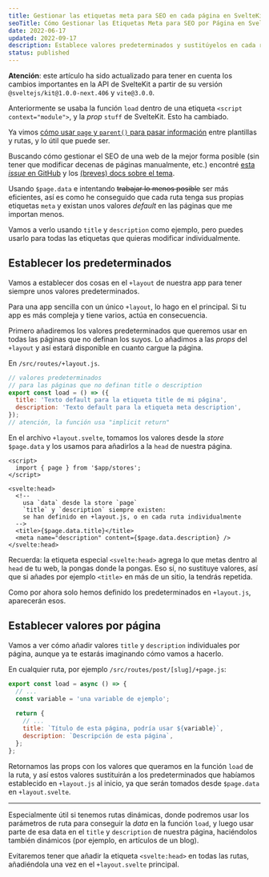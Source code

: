 ```yaml
---
title: Gestionar las etiquetas meta para SEO en cada página en SvelteKit
seoTitle: Cómo Gestionar las Etiquetas Meta para SEO por Página en SvelteKit
date: 2022-06-17
updated: 2022-09-17
description: Establece valores predeterminados y sustitúyelos en cada ruta para tener etiquetas meta (title, description) individuales por página, sin errores
status: published
---
```

<script>
  import Box from '$lib/components/Box.svelte';
</script>

<Box type="updated">

**Atención**: este artículo ha sido actualizado para tener en cuenta los cambios importantes en la API de SvelteKit a partir de su versión `@sveltejs/kit@1.0.0-next.406` y `vite@3.0.0`.

Anteriormente se usaba la función `load` dentro de una etiqueta `<script context="module">`, y la *prop* `stuff` de SvelteKit. Esto ha cambiado.

</Box>

Ya vimos [cómo usar `page` y `parent()` para pasar información](/sveltekit/pasar-props-+layout-pagina-usando-stuff-sveltekit/) entre plantillas y rutas, y lo útil que puede ser.

Buscando cómo gestionar el SEO de una web de la mejor forma posible (sin tener que modificar decenas de páginas manualmente, etc.) encontré [esta *issue* en GitHub](https://github.com/sveltejs/kit/issues/1540#issuecomment-1045206613) y los [(breves) docs sobre el tema](https://kit.svelte.dev/docs/seo#manual-setup-title-and-meta).

Usando `$page.data` e intentando ~~trabajar lo menos posible~~ ser más eficientes, así es como he conseguido que cada ruta tenga sus propias etiquetas `meta` y existan unos valores *default* en las páginas que me importan menos.

Vamos a verlo usando `title` y `description` como ejemplo, pero puedes usarlo para todas las etiquetas que quieras modificar individualmente.

## Establecer los predeterminados

Vamos a establecer dos cosas en el `+layout` de nuestra app para tener siempre unos valores predeterminados.

Para una app sencilla con un único `+layout`, lo hago en el principal. Si tu app es más compleja y tiene varios, actúa en consecuencia.

Primero añadiremos los valores predeterminados que queremos usar en todas las páginas que no definan los suyos. Lo añadimos a las *props* del `+layout` y así estará disponible en cuanto cargue la página.

En `/src/routes/+layout.js`.

```js
// valores predeterminados 
// para las páginas que no definan title o description
export const load = () => ({
  title: 'Texto default para la etiqueta title de mi página',
  description: 'Texto default para la etiqueta meta description',
});
// atención, la función usa "implicit return"
```

En el archivo `+layout.svelte`, tomamos los valores desde la *store* `$page.data` y los usamos para añadirlos a la `head` de nuestra página.

```svelte
<script>
  import { page } from '$app/stores';
</script>

<svelte:head>
  <!--
    usa `data` desde la store `page`
    `title` y `description` siempre existen:
    se han definido en +layout.js, o en cada ruta individualmente
  -->
  <title>{$page.data.title}</title>
  <meta name="description" content={$page.data.description} />
</svelte:head>
```

<Box type="recuerda">

Recuerda: la etiqueta especial `<svelte:head>` agrega lo que metas dentro al `head` de tu web, la pongas donde la pongas. Eso sí, no sustituye valores, así que si añades por ejemplo `<title>` en más de un sitio, la tendrás repetida.

</Box>

Como por ahora solo hemos definido los predeterminados en `+layout.js`, aparecerán esos.

## Establecer valores por página

Vamos a ver cómo añadir valores `title` y `description` individuales por página, aunque ya te estarás imaginando cómo vamos a hacerlo.

En cualquier ruta, por ejemplo `/src/routes/post/[slug]/+page.js`:

```js
export const load = async () => {
  // ...
  const variable = 'una variable de ejemplo';
  
  return {
    // ...
    title: `Título de esta página, podría usar ${variable}`,
    description: `Descripción de esta página`,
  };
};
```

Retornamos las props con los valores que queramos en la función `load` de la ruta, y así estos valores sustituirán a los predeterminados que habíamos establecido en `+layout.js` al inicio, ya que serán tomados desde `$page.data` en `+layout.svelte`.

---

Especialmente útil si tenemos rutas dinámicas, donde podremos usar los parámetros de ruta para conseguir la *data* en la función `load`, y luego usar parte de esa data en el `title` y `description` de nuestra página, haciéndolos también dinámicos (por ejemplo, en artículos de un blog).

Evitaremos tener que añadir la etiqueta `<svelte:head>` en todas las rutas, añadiéndola una vez en el `+layout.svelte` principal.
